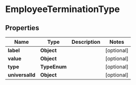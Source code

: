 

# EmployeeTerminationType


## Properties

| Name | Type | Description | Notes |
|------------ | ------------- | ------------- | -------------|
|**label** | **Object** |  |  [optional] |
|**value** | **Object** |  |  [optional] |
|**type** | **TypeEnum** |  |  [optional] |
|**universalId** | **Object** |  |  [optional] |




